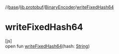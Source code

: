 //[base](../../../index.md)/[lib.protobuf](../index.md)/[BinaryEncoder](index.md)/[writeFixedHash64](write-fixed-hash64.md)

# writeFixedHash64

[js]\
open fun [writeFixedHash64](write-fixed-hash64.md)(hash: [String](https://kotlinlang.org/api/latest/jvm/stdlib/kotlin/-string/index.html))
